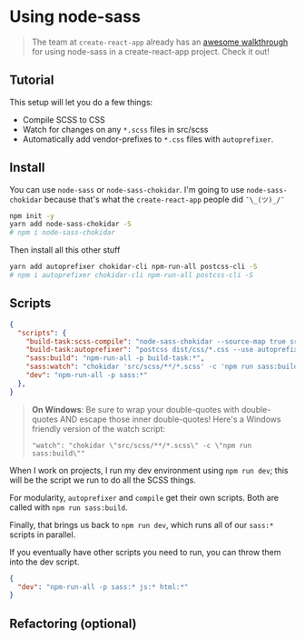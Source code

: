 # Using node-sass

> The team at `create-react-app` already has an [awesome walkthrough](https://github.com/facebookincubator/create-react-app/blob/master/packages/react-scripts/template/README.md#adding-a-css-preprocessor-sass-less-etc) for using node-sass in a create-react-app project. Check it out!

## Tutorial

This setup will let you do a few things:

- Compile SCSS to CSS
- Watch for changes on any `*.scss` files in src/scss
- Automatically add vendor-prefixes to `*.css` files with `autoprefixer`. 

## Install

You can use `node-sass` or `node-sass-chokidar`. I'm going to use `node-sass-chokidar` because that's what the `create-react-app` people did `¯\_(ツ)_/¯`

```sh
npm init -y
yarn add node-sass-chokidar -S
# npm i node-sass-chokidar
```

Then install all this other stuff

```sh
yarn add autoprefixer chokidar-cli npm-run-all postcss-cli -S
# npm i autoprefixer chokidar-cli npm-run-all postcss-cli -S
```

## Scripts

```json
{
  "scripts": {
    "build-task:scss-compile": "node-sass-chokidar --source-map true src/scss/ -o dist/css",
    "build-task:autoprefixer": "postcss dist/css/*.css --use autoprefixer -d dist/css",
    "sass:build": "npm-run-all -p build-task:*",
    "sass:watch": "chokidar 'src/scss/**/*.scss' -c 'npm run sass:build'",
    "dev": "npm-run-all -p sass:*"
  },
}
```

> **On Windows**: Be sure to wrap your double-quotes with double-quotes AND escape those inner double-quotes! 
Here's a Windows friendly version of the watch script: 
> ```
> "watch": "chokidar \"src/scss/**/*.scss\" -c \"npm run sass:build\""
>```


When I work on projects, I run my dev environment using `npm run dev`; this will be the script we run to do all the SCSS things. 

For modularity, `autoprefixer` and `compile` get their own scripts. Both are called with `npm run sass:build`.

<!--TODO: Explain build-task:scss-compile-->

<!--TODO: Explain build-task:autoprefixer-->

<!--TODO: Explain sass:build w npm-run-all -p-->

<!--TODO: Explain sass:watch w chokidar -c-->

Finally, that brings us back to `npm run dev`, which runs all of our `sass:*` scripts in parallel. 

If you eventually have other scripts you need to run, you can throw them into the dev script.

```json
{
  "dev": "npm-run-all -p sass:* js:* html:*"
}
```

## Refactoring (optional)

<!--TODO: CLI to node.js files-->
